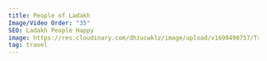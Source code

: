 ```yaml
---
title: People of Ladakh
Image/Video Order: "35"
SEO: Ladakh People Happy
image: https://res.cloudinary.com/dhzucwklz/image/upload/v1698490757/Travel/_SBS4424_xgaiqg.jpg
tag: travel
---
```

